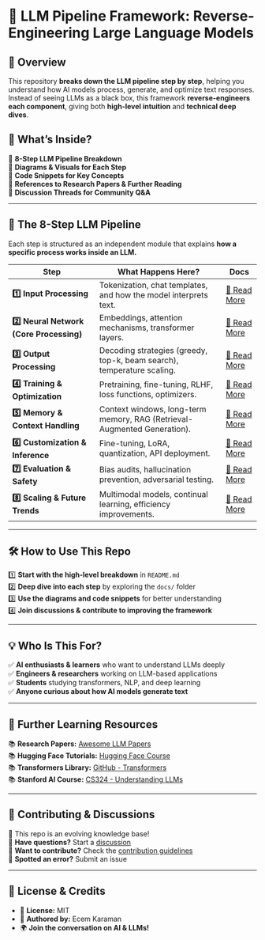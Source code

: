 # 🚀 LLM Pipeline Framework: Reverse-Engineering Large Language Models

## 📌 Overview  
This repository **breaks down the LLM pipeline step by step**, helping you understand how AI models process, generate, and optimize text responses. Instead of seeing LLMs as a black box, this framework **reverse-engineers each component**, giving both **high-level intuition** and **technical deep dives**.  

## 📍 What’s Inside?  
🔹 **8-Step LLM Pipeline Breakdown**  
🔹 **Diagrams & Visuals for Each Step**  
🔹 **Code Snippets for Key Concepts**  
🔹 **References to Research Papers & Further Reading**  
🔹 **Discussion Threads for Community Q&A**  

---

## 🔀 The 8-Step LLM Pipeline
Each step is structured as an independent module that explains **how a specific process works inside an LLM.**  

| **Step** | **What Happens Here?** | **Docs** |
|------------|-----------------|-----------------|
| **1️⃣ Input Processing** | Tokenization, chat templates, and how the model interprets text. | [🔗 Read More](docs/1_input_processing.md) |
| **2️⃣ Neural Network (Core Processing)** | Embeddings, attention mechanisms, transformer layers. | [🔗 Read More](docs/2_neural_network.md) |
| **3️⃣ Output Processing** | Decoding strategies (greedy, top-k, beam search), temperature scaling. | [🔗 Read More](docs/3_output_processing.md) |
| **4️⃣ Training & Optimization** | Pretraining, fine-tuning, RLHF, loss functions, optimizers. | [🔗 Read More](docs/4_training.md) |
| **5️⃣ Memory & Context Handling** | Context windows, long-term memory, RAG (Retrieval-Augmented Generation). | [🔗 Read More](docs/5_memory_context.md) |
| **6️⃣ Customization & Inference** | Fine-tuning, LoRA, quantization, API deployment. | [🔗 Read More](docs/6_customization_inference.md) |
| **7️⃣ Evaluation & Safety** | Bias audits, hallucination prevention, adversarial testing. | [🔗 Read More](docs/7_evaluation_safety.md) |
| **8️⃣ Scaling & Future Trends** | Multimodal models, continual learning, efficiency improvements. | [🔗 Read More](docs/8_scaling_future.md) |

---

## 🛠 How to Use This Repo
1️⃣ **Start with the high-level breakdown** in `README.md`  
2️⃣ **Deep dive into each step** by exploring the `docs/` folder  
3️⃣ **Use the diagrams and code snippets** for better understanding  
4️⃣ **Join discussions & contribute to improving the framework**  

---

## 💡 Who Is This For?
✅ **AI enthusiasts & learners** who want to understand LLMs deeply  
✅ **Engineers & researchers** working on LLM-based applications  
✅ **Students** studying transformers, NLP, and deep learning  
✅ **Anyone curious about how AI models generate text**  

---

## 🔗 Further Learning Resources  
📚 **Research Papers:** [Awesome LLM Papers](https://github.com/somewhere/llm-papers)  
📚 **Hugging Face Tutorials:** [Hugging Face Course](https://huggingface.co/course)  
📚 **Transformers Library:** [GitHub - Transformers](https://github.com/huggingface/transformers)  
📚 **Stanford AI Course:** [CS324 - Understanding LLMs](https://stanford-cs324.github.io/winter2023/)  

---

## 🎤 Contributing & Discussions
📌 This repo is an evolving knowledge base!  
💬 **Have questions?** Start a [discussion](https://github.com/your-repo/discussions)  
🔧 **Want to contribute?** Check the [contribution guidelines](CONTRIBUTING.md)  
📩 **Spotted an error?** Submit an issue  

---

## 📢 License & Credits  
- 📜 **License:** MIT  
- 🔗 **Authored by:** Ecem Karaman
- 🌍 **Join the conversation on AI & LLMs!**  
